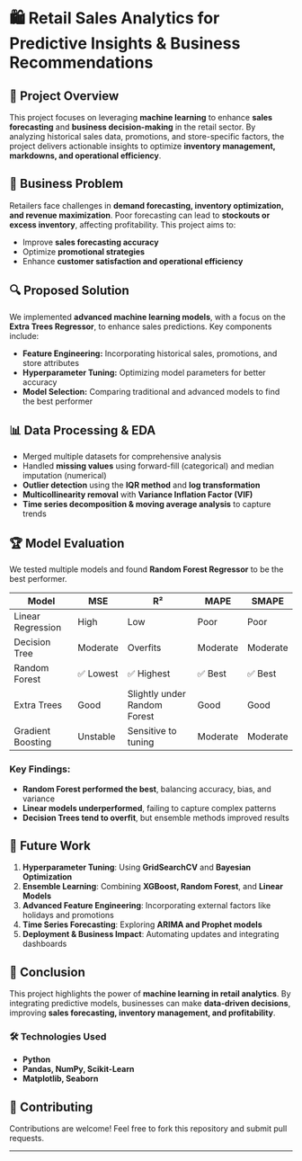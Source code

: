 # 🛍 Retail Sales Analytics for Predictive Insights & Business Recommendations  

## 📌 Project Overview  
This project focuses on leveraging **machine learning** to enhance **sales forecasting** and **business decision-making** in the retail sector. By analyzing historical sales data, promotions, and store-specific factors, the project delivers actionable insights to optimize **inventory management, markdowns, and operational efficiency**.  

## 🚀 Business Problem  
Retailers face challenges in **demand forecasting, inventory optimization, and revenue maximization**. Poor forecasting can lead to **stockouts or excess inventory**, affecting profitability. This project aims to:  
- Improve **sales forecasting accuracy**  
- Optimize **promotional strategies**  
- Enhance **customer satisfaction and operational efficiency**  

## 🔍 Proposed Solution  
We implemented **advanced machine learning models**, with a focus on the **Extra Trees Regressor**, to enhance sales predictions. Key components include:  
- **Feature Engineering:** Incorporating historical sales, promotions, and store attributes  
- **Hyperparameter Tuning:** Optimizing model parameters for better accuracy  
- **Model Selection:** Comparing traditional and advanced models to find the best performer  

## 📊 Data Processing & EDA  
- Merged multiple datasets for comprehensive analysis  
- Handled **missing values** using forward-fill (categorical) and median imputation (numerical)  
- **Outlier detection** using the **IQR method** and **log transformation**  
- **Multicollinearity removal** with **Variance Inflation Factor (VIF)**  
- **Time series decomposition & moving average analysis** to capture trends  

## 🏆 Model Evaluation  
We tested multiple models and found **Random Forest Regressor** to be the best performer.  

| Model                | MSE   | R²   | MAPE   | SMAPE  |  
|----------------------|-------|------|--------|--------|  
| Linear Regression   | High  | Low  | Poor   | Poor   |  
| Decision Tree       | Moderate | Overfits | Moderate | Moderate |  
| Random Forest       | ✅ Lowest | ✅ Highest | ✅ Best | ✅ Best |  
| Extra Trees        | Good | Slightly under Random Forest | Good | Good |  
| Gradient Boosting  | Unstable | Sensitive to tuning | Moderate | Moderate |  

### **Key Findings:**  
- **Random Forest performed the best**, balancing accuracy, bias, and variance  
- **Linear models underperformed**, failing to capture complex patterns  
- **Decision Trees tend to overfit**, but ensemble methods improved results  

## 🔮 Future Work  
1. **Hyperparameter Tuning**: Using **GridSearchCV** and **Bayesian Optimization**  
2. **Ensemble Learning**: Combining **XGBoost, Random Forest**, and **Linear Models**  
3. **Advanced Feature Engineering**: Incorporating external factors like holidays and promotions  
4. **Time Series Forecasting**: Exploring **ARIMA and Prophet models**  
5. **Deployment & Business Impact**: Automating updates and integrating dashboards  

## 📌 Conclusion  
This project highlights the power of **machine learning in retail analytics**. By integrating predictive models, businesses can make **data-driven decisions**, improving **sales forecasting, inventory management, and profitability**.  

### 🛠 Technologies Used  
- **Python**  
- **Pandas, NumPy, Scikit-Learn**  
- **Matplotlib, Seaborn**  

## 🤝 Contributing  
Contributions are welcome! Feel free to fork this repository and submit pull requests.  



---
